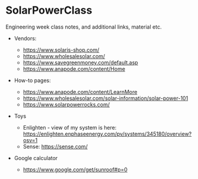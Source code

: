 # SolarPowerClass
Engineering week class notes, and additional links, material etc.

- Vendors:
  - https://www.solaris-shop.com/
  - https://www.wholesalesolar.com/
  - https://www.savegreenmoney.com/default.asp
  - https://www.anapode.com/content/Home

- How-to pages:
  - https://www.anapode.com/content/LearnMore
  - https://www.wholesalesolar.com/solar-information/solar-power-101
  - https://www.solarpowerrocks.com/
  
- Toys
  - Enlighten - view of my system is here:
    https://enlighten.enphaseenergy.com/pv/systems/345180/overview?osv=1
  - Sense:
    https://sense.com/
    
- Google calculator
  - https://www.google.com/get/sunroof#p=0
